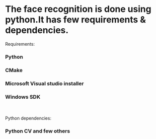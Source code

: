 # The face recognition is done using python.It has few requirements & dependencies.

Requirements:

### Python
### CMake
### Microsoft Visual studio installer
### Windows SDK

<br/><br/>
Python dependencies:
### Python CV and few others
